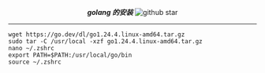 <div align="center">

**_golang 的安装_**
![github star](https://img.shields.io/badge/tattoo1880-v_1.0-blue)

---

</div>

```shell
wget https://go.dev/dl/go1.24.4.linux-amd64.tar.gz
sudo tar -C /usr/local -xzf go1.24.4.linux-amd64.tar.gz
nano ~/.zshrc
export PATH=$PATH:/usr/local/go/bin
source ~/.zshrc
```
